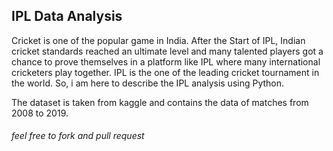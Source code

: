 ## IPL Data Analysis

Cricket is one of the popular game in India. After the Start of IPL, Indian cricket standards reached an ultimate level and many talented players got a chance to prove themselves in a platform like IPL where many international cricketers play together. IPL is the one of the leading cricket tournament in the world. So, i am here to describe the IPL analysis using Python.

The dataset is taken from kaggle and contains the data of matches from 2008 to 2019.

###### feel free to fork and pull request

